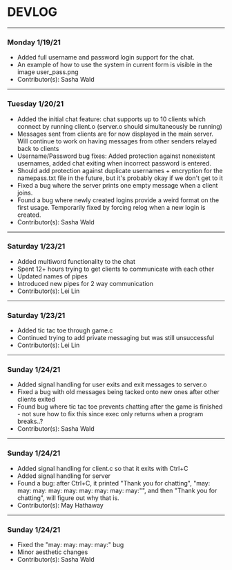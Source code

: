# DEVLOG

---

### Monday 1/19/21

- Added full username and password login support for the chat.
- An example of how to use the system in current form is visible in the image user_pass.png
- Contributor(s): Sasha Wald

---

### Tuesday 1/20/21

- Added the initial chat feature: chat supports up to 10 clients which connect by running client.o (server.o should simultaneously be running)
- Messages sent from clients are for now displayed in the main server. Will continue to work on having messages from other senders relayed back to clients
- Username/Password bug fixes: Added protection against nonexistent usernames, added chat exiting when incorrect password is entered.
- Should add protection against duplicate usernames + encryption for the namepass.txt file in the future, but it's probably okay if we don't get to it
- Fixed a bug where the server prints one empty message when a client joins.
- Found a bug where newly created logins provide a weird format on the first usage. Temporarily fixed by forcing relog when a new login is created.
- Contributor(s): Sasha Wald

---

### Saturday 1/23/21
- Added multiword functionality to the chat
- Spent 12+ hours trying to get clients to communicate with each other
- Updated names of pipes
- Introduced new pipes for 2 way communication
- Contributor(s): Lei Lin

---

### Saturday 1/23/21
- Added tic tac toe through game.c
- Continued trying to add private messaging but was still unsuccessful
- Contributor(s): Lei Lin

---

### Sunday 1/24/21
- Added signal handling for user exits and exit messages to server.o
- Fixed a bug with old messages being tacked onto new ones after other clients exited
- Found bug where tic tac toe prevents chatting after the game is finished - not sure how to fix this since exec only returns when a program breaks..?
- Contributor(s): Sasha Wald

---

### Sunday 1/24/21
- Added signal handling for client.c so that it exits with Ctrl+C
- Added signal handling for server
- Found a bug: after Ctrl+C, it printed "Thank you for chatting", "may: may: may: may: may: may: may: may: may:"", and then "Thank you for chatting", will figure out why that is.
- Contributor(s): May Hathaway

---

### Sunday 1/24/21
- Fixed the "may: may: may: may:" bug
- Minor aesthetic changes
- Contributor(s): Sasha Wald
